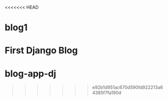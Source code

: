 <<<<<<< HEAD
# blog1
First Django Blog 
=======
# blog-app-dj
>>>>>>> e92b1d951ac670d590fd922213a64385f7fa190d

